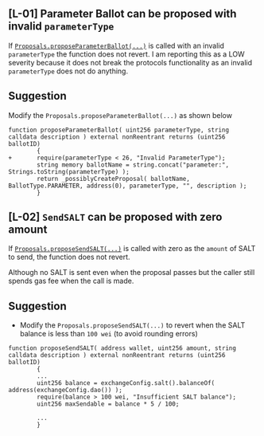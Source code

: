 ## [L-01] Parameter Ballot can be proposed with invalid `parameterType`

If [`Proposals.proposeParameterBallot(...)`](https://github.com/code-423n4/2024-01-salty/blob/53516c2cdfdfacb662cdea6417c52f23c94d5b5b/src/dao/Proposals.sol#L155-L159) is called with an invalid `parameterType` the function does not revert. I am reporting this as a LOW severity because it does not break the protocols functionality as an invalid `parameterType` does not do anything.

## Suggestion

Modify the `Proposals.proposeParameterBallot(...)` as shown below

```
function proposeParameterBallot( uint256 parameterType, string calldata description ) external nonReentrant returns (uint256 ballotID)
		{
+		require(parameterType < 26, "Invalid ParameterType");
		string memory ballotName = string.concat("parameter:", Strings.toString(parameterType) );
		return _possiblyCreateProposal( ballotName, BallotType.PARAMETER, address(0), parameterType, "", description );
		}
```


## [L-02] `SendSALT` can be proposed with zero amount

If [`Proposals.proposeSendSALT(...)`](https://github.com/code-423n4/2024-01-salty/blob/53516c2cdfdfacb662cdea6417c52f23c94d5b5b/src/dao/Proposals.sol#L196-L209) is called with zero as the `amount` of SALT to send, the function does not revert.

Although no SALT is sent even when the proposal passes but the caller still spends gas fee when the call is made.

## Suggestion

- Modify the `Proposals.proposeSendSALT(...)` to revert when the SALT balance is less than `100 wei` (to avoid rounding errors)

```solidity
function proposeSendSALT( address wallet, uint256 amount, string calldata description ) external nonReentrant returns (uint256 ballotID)
		{
		...
		uint256 balance = exchangeConfig.salt().balanceOf( address(exchangeConfig.dao()) );
		require(balance > 100 wei, "Insufficient SALT balance");
		uint256 maxSendable = balance * 5 / 100;

		...
		}
```

